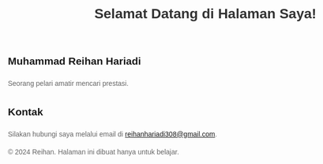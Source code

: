 <!DOCTYPE html>
<html lang="en">
<head>
    <meta charset="UTF-8">
    <meta name="viewport" content="width=device-width, initial-scale=1.0">
    <title>Muhammad Reihan Hariadi</title>
    <style>
        body {
            font-family: Arial, sans-serif;
            line-height: 1.6;
            padding: 20px;
            max-width: 800px;
            margin: 0 auto;
        }
        h1 {
            color: #333;
        }
        p {
            color: #666;
        }
    </style>
</head>
<body>
    <header>
        <h1>Selamat Datang di Halaman Saya!</h1>
    </header>
    <main>
        <section>
            <h2>Muhammad Reihan Hariadi</h2>
            <p>Seorang pelari amatir mencari prestasi.</p>
        </section>
        <section>
            <h2>Kontak</h2>
            <p>Silakan hubungi saya melalui email di <a href="reihanhariadi308@gmail.com">reihanhariadi308@gmail.com</a>.</p>
        </section>
    </main>
    <footer>
        <p>&copy; 2024 Reihan. Halaman ini dibuat hanya untuk belajar.</p>
    </footer>
</body>
</html>

